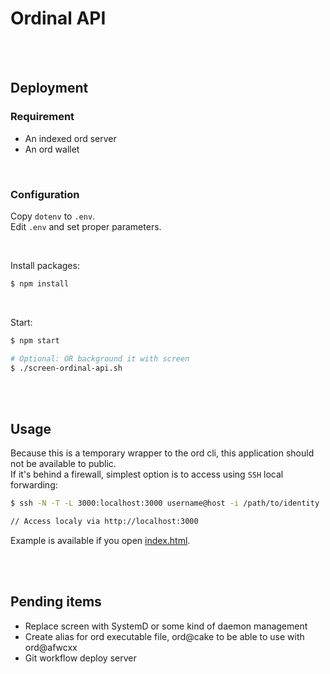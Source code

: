 # Ordinal API

<br />
<br />

## Deployment

### Requirement

- An indexed ord server
- An ord wallet

<br />

### Configuration

Copy `dotenv` to `.env`.\
Edit `.env` and set proper parameters.

<br />

Install packages:

```javascript
$ npm install
```

<br />

Start:

```sh
$ npm start

# Optional: OR background it with screen
$ ./screen-ordinal-api.sh
```

<br />
<br />

## Usage

Because this is a temporary wrapper to the ord cli, this application should not be available to public.\
If it's behind a firewall, simplest option is to access using `SSH` local forwarding:

```sh
$ ssh -N -T -L 3000:localhost:3000 username@host -i /path/to/identity

// Access localy via http://localhost:3000
```

Example is available if you open [index.html](https://github.com/cakespecial/ordinal-api/blob/main/index.html).


<br />
<br />

## Pending items

- Replace screen with SystemD or some kind of daemon management
- Create alias for ord executable file, ord@cake to be able to use with ord@afwcxx
- Git workflow deploy server

